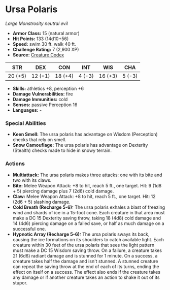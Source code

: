 # Ursa Polaris

*Large* *Monstrosity* *neutral evil*

- **Armor Class:** 15 (natural armor)
- **Hit Points:** 133 (14d10+56)
- **Speed:** swim 30 ft. walk 40 ft.
- **Challenge Rating:** 7 (2,900 XP)
- **Source:** [Creature Codex](https://koboldpress.com/kpstore/product/creature-codex-for-5th-edition-dnd/)

| STR | DEX | CON | INT | WIS | CHA |
| --- | --- | --- | --- | --- | --- |
| 20 (+5) | 12 (+1) | 18 (+4) | 4 (-3) | 16 (+3) | 5 (-3) |

- **Skills:** athletics +8, perception +6
- **Damage Vulnerabilities:** fire
- **Damage Immunities:** cold
- **Senses:** passive Perception 16
- **Languages:** -
### Special Abilities
- **Keen Smell:** The ursa polaris has advantage on Wisdom (Perception) checks that rely on smell.
- **Snow Camouflage:** The ursa polaris has advantage on Dexterity (Stealth) checks made to hide in snowy terrain.
### Actions
- **Multiattack:** The ursa polaris makes three attacks: one with its bite and two with its claws.
- **Bite:** Melee Weapon Attack: +8 to hit, reach 5 ft., one target. Hit: 9 (1d8 + 5) piercing damage plus 7 (2d6) cold damage.
- **Claw:** Melee Weapon Attack: +8 to hit, reach 5 ft., one target. Hit: 12 (2d6 + 5) slashing damage.
- **Cold Breath (Recharge 5-6):** The ursa polaris exhales a blast of freezing wind and shards of ice in a 15-foot cone. Each creature in that area must make a DC 15 Dexterity saving throw, taking 18 (4d8) cold damage and 14 (4d6) piercing damage on a failed save, or half as much damage on a successful one.
- **Hypnotic Array (Recharge 5-6):** The ursa polaris sways its back, causing the ice formations on its shoulders to catch available light. Each creature within 30 feet of the ursa polaris that sees the light pattern must make a DC 15 Wisdom saving throw. On a failure, a creature takes 21 (6d6) radiant damage and is stunned for 1 minute. On a success, a creature takes half the damage and isn't stunned. A stunned creature can repeat the saving throw at the end of each of its turns, ending the effect on itself on a success. The effect also ends if the creature takes any damage or if another creature takes an action to shake it out of its stupor.
